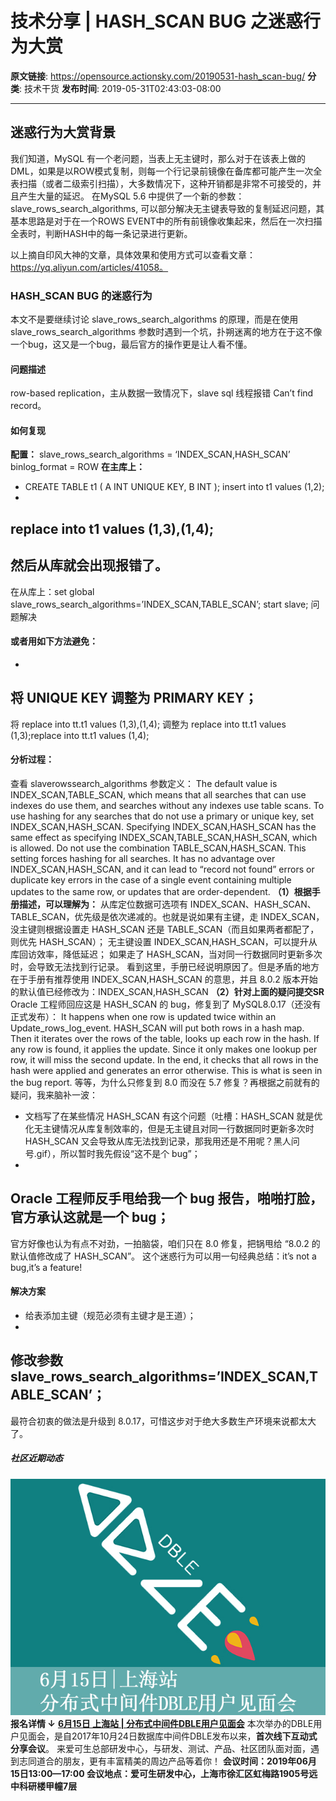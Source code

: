 # 技术分享 | HASH_SCAN BUG 之迷惑行为大赏

**原文链接**: https://opensource.actionsky.com/20190531-hash_scan-bug/
**分类**: 技术干货
**发布时间**: 2019-05-31T02:43:03-08:00

---

## 迷惑行为大赏背景
我们知道，MySQL 有一个老问题，当表上无主键时，那么对于在该表上做的DML，如果是以ROW模式复制，则每一个行记录前镜像在备库都可能产生一次全表扫描（或者二级索引扫描），大多数情况下，这种开销都是非常不可接受的，并且产生大量的延迟。
在MySQL 5.6 中提供了一个新的参数：slave_rows_search_algorithms, 可以部分解决无主键表导致的复制延迟问题，其基本思路是对于在一个ROWS EVENT中的所有前镜像收集起来，然后在一次扫描全表时，判断HASH中的每一条记录进行更新。
> 
以上摘自印风大神的文章，具体效果和使用方式可以查看文章：
https://yq.aliyun.com/articles/41058。
### HASH_SCAN BUG 的迷惑行为
本文不是要继续讨论 slave_rows_search_algorithms 的原理，而是在使用 slave_rows_search_algorithms 参数时遇到一个坑，扑朔迷离的地方在于这不像一个bug，这又是一个bug，最后官方的操作更是让人看不懂。
#### 问题描述
row-based replication，主从数据一致情况下，slave sql 线程报错 Can&#8217;t find record。
#### 如何复现
**配置：**
slave_rows_search_algorithms = &#8216;INDEX_SCAN,HASH_SCAN&#8217;
binlog_format = ROW
**在主库上：**
- CREATE TABLE t1 ( A INT UNIQUE KEY, B INT ); insert into t1 values (1,2);
- 
replace into t1 values (1,3),(1,4);
- 
然后从库就会出现报错了。
- 
在从库上：set global slave_rows_search_algorithms=&#8217;INDEX_SCAN,TABLE_SCAN&#8217;; start slave; 问题解决
#### 或者用如下方法避免：
- 
将 UNIQUE KEY 调整为 PRIMARY KEY；
- 
将 replace into tt.t1 values (1,3),(1,4); 调整为 replace into tt.t1 values (1,3);replace into tt.t1 values (1,4);
#### 分析过程：
查看 slaverowssearch_algorithms 参数定义：
The default value is INDEX_SCAN,TABLE_SCAN, which means that all searches that can use indexes do use them, and searches without any indexes use table scans.
To use hashing for any searches that do not use a primary or unique key, set INDEX_SCAN,HASH_SCAN. Specifying INDEX_SCAN,HASH_SCAN has the same effect as specifying INDEX_SCAN,TABLE_SCAN,HASH_SCAN, which is allowed.
Do not use the combination TABLE_SCAN,HASH_SCAN. This setting forces hashing for all searches. It has no advantage over INDEX_SCAN,HASH_SCAN, and it can lead to “record not found” errors or duplicate key errors in the case of a single event containing multiple updates to the same row, or updates that are order-dependent.
**（1）根据手册描述，可以理解为：**
从库定位数据可选项有 INDEX_SCAN、HASH_SCAN、TABLE_SCAN，优先级是依次递减的。也就是说如果有主键，走 INDEX_SCAN，没主键则根据设置走 HASH_SCAN 还是 TABLE_SCAN（而且如果两者都配了，则优先 HASH_SCAN）；
无主键设置 INDEX_SCAN,HASH_SCAN，可以提升从库回访效率，降低延迟；
如果走了 HASH_SCAN，当对同一行数据同时更新多次时，会导致无法找到行记录。
看到这里，手册已经说明原因了。但是矛盾的地方在于手册有推荐使用 INDEX_SCAN,HASH_SCAN 的意思，并且 8.0.2 版本开始的默认值已经修改为：INDEX_SCAN,HASH_SCAN
**（2）针对上面的疑问提交SR**
Oracle 工程师回应这是 HASH_SCAN 的 bug，修复到了 MySQL8.0.17（还没有正式发布）：
It happens when one row is updated twice within an Update_rows_log_event. HASH_SCAN will put both rows in a hash map. Then it iterates over the rows of the table, looks up each row in the hash. If any row is found, it applies the update. Since it only makes one lookup per row, it will miss the second update. In the end, it checks that all rows in the hash were applied and generates an error otherwise. This is what is seen in the bug report.
等等，为什么只修复到 8.0 而没在 5.7 修复？再根据之前就有的疑问，我来脑补一波：
- 文档写了在某些情况 HASH_SCAN 有这个问题（吐槽：HASH_SCAN 就是优化无主键情况从库复制效率的，但是无主键且对同一行数据同时更新多次时 HASH_SCAN 又会导致从库无法找到记录，那我用还是不用呢？黑人问号.gif），所以暂时我先假设“这不是个 bug”；
- 
Oracle 工程师反手甩给我一个 bug 报告，啪啪打脸，官方承认这就是一个 bug；
- 
官方好像也认为有点不对劲，一拍脑袋，咱们只在 8.0 修复，把锅甩给 “8.0.2 的默认值修改成了 HASH_SCAN”。
这个迷惑行为可以用一句经典总结：it&#8217;s not a bug,it&#8217;s a feature!
#### 解决方案
- 给表添加主键（规范必须有主键才是王道）；
- 
修改参数 slave_rows_search_algorithms=&#8217;INDEX_SCAN,TABLE_SCAN&#8217;；
- 
最符合初衷的做法是升级到 8.0.17，可惜这步对于绝大多数生产环境来说都太大了。
##### 社区近期动态
[![](.img/dfabe8a3.jpg)](https://i.loli.net/2019/05/28/5cecd1ad59d4c73631.jpg)
**报名详情 ↓**
**[6月15日 上海站 | 分布式中间件DBLE用户见面会](http://https://event.31huiyi.com/1633790994)**
本次举办的DBLE用户见面会，是自2017年10月24日数据库中间件DBLE发布以来，**首次线下互动式分享会议**。
来爱可生总部研发中心，与研发、测试、产品、社区团队面对面，遇到志同道合的朋友，更有丰富精美的周边产品等着你！
**会议时间：2019年06月15日13:00—17:00
会议地点：爱可生研发中心，上海市徐汇区虹梅路1905号远中科研楼甲幢7层**